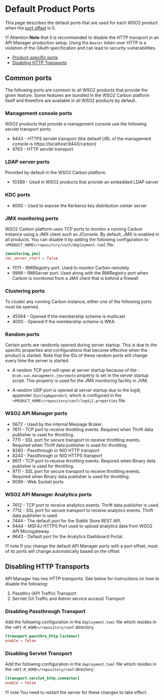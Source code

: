 # Default Product Ports

This page describes the default ports that are used for each WSO2 product when the [port offset]({{base_path}}/install-and-setup/setup/deployment-best-practices/changing-the-default-ports-with-offset/#configuring-the-port-offset) is 0.

!!! Attention
    **Note** that it is recommended to disable the HTTP transport in an API Manager production setup. Using the `Bearer` token over HTTP is a violation of the OAuth specification and can lead to security vulnerabilities.


-   [Product-specific ports](#product-specific-ports)
-   [Disabling HTTP Transports](#disabling-http-transports)

## Common ports

The following ports are common to all WSO2 products that provide the given feature. Some features are bundled in the WSO2 Carbon platform itself and therefore are available in all WSO2 products by default.

### Management console ports

WSO2 products that provide a management console use the following servlet transport ports:

-   9443 - HTTPS servlet transport (the default URL of the management console is https://localhost:9443/carbon)
-   9763 - HTTP servlet transport

### LDAP server ports

Provided by default in the WSO2 Carbon platform.

-   10389 - Used in WSO2 products that provide an embedded LDAP server

### KDC ports

-   8000 - Used to expose the Kerberos key distribution center server

### JMX monitoring ports

WSO2 Carbon platform uses TCP ports to monitor a running Carbon instance using a JMX client such as JConsole. By default, JMX is enabled in all products. You can disable it by adding the following configuration to `<PRODUCT_HOME>/repository/conf/deployment.toml` file.

``` toml
[monitoring.jmx]
rmi_server_start = false
```

-   11111 - RMIRegistry port. Used to monitor Carbon remotely
-   9999 - RMIServer port. Used along with the RMIRegistry port when Carbon is monitored from a JMX client that is behind a firewall

### Clustering ports

To cluster any running Carbon instance, either one of the following ports must be opened.

-   45564 - Opened if the membership scheme is multicast
-   4000 - Opened if the membership scheme is WKA

### Random ports

Certain ports are randomly opened during server startup. This is due to the specific properties and configurations that become effective when the product is started. Note that the IDs of these random ports will change every time the server is started.

-   A random TCP port will open at server startup because of the `-Dcom.sun.management.jmxremote` property is set in the server startup script. This property is used for the JMX monitoring facility in JVM.

-   A random UDP port is opened at server startup due to the log4j appender (`SyslogAppender`), which is configured in the `<PRODUCT_HOME>/repository/conf/log4j2.properties` file.

### WSO2 API Manager ports

-   5672 - Used by the internal Message Broker.
-   7611 - TCP port to receive throttling events. Required when Thrift data publisher is used for throttling.
-   7711 - SSL port for secure transport to receive throttling events. Required when Thrift data publisher is used for throttling.
-   8280 - Passthrough or NIO HTTP transport
-   8243 - Passthrough or NIO HTTPS transport
-   9611 - TCP port to receive throttling events. Required when Binary data publisher is used for throttling.
-   9711 - SSL port for secure transport to receive throttling events. Required when Binary data publisher is used for throttling.
-   9099 - Web Socket ports.

### WSO2 API Manager Analytics ports

-   7612 - TCP port to receive analytics events. Thrift data publisher is used.
-   7712 - SSL port for secure transport to receive analytics events. Thrift data publisher is used.
-   7444 - The default port for the Siddhi Store REST API.
-   9444 - MSF4J HTTPS Port used to upload analytics data from WSO2 API Microgateway.
-   9643 - Default port for the Analytics Dashboard Portal. 

!!! note
    If you change the default API Manager ports with a port offset, most of its ports will change automatically based on the offset.

## Disabling HTTP Transports

API Manager has two HTTP transports. See below for instructions on how to disable the following:

1.  Passthru (API Traffic) Transport
2.  Servlet (UI Traffic and Admin service access) Transport

### Disabling Passthrough Transport

Add the following configuration in the `deployment.toml` file which resides in the `<API-M_HOME>/repository/conf` directory.

``` toml
[transport.passthru_http.listener]
enable = false
```

### Disabling Servlet Transport

Add the following configuration in the `deployment.toml` file which resides in the `<API-M_HOME>/repository/conf` directory.

``` toml
[transport.servlet_http.connector]
enable = false
```

!!! note
    You need to restart the server for these changes to take effect.
